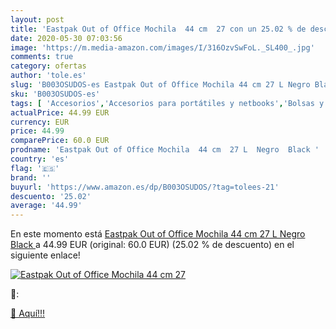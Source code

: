 ```yaml
---
layout: post
title: 'Eastpak Out of Office Mochila  44 cm  27 con un 25.02 % de descuento'
date: 2020-05-30 07:03:56
image: 'https://m.media-amazon.com/images/I/316OzvSwFoL._SL400_.jpg'
comments: true
category: ofertas
author: 'tole.es'
slug: 'B003OSUDOS-es Eastpak Out of Office Mochila 44 cm 27 L Negro Black'
sku: 'B003OSUDOS-es'
tags: [ 'Accesorios','Accesorios para portátiles y netbooks','Bolsas y fundas para portátiles y netbooks','Bolígrafos, lápices y útiles de escritura','Equipaje','Informática','Mochilas','Mochilas para portátiles y netbooks','Mochilas tipo casual','Oficina y papelería','Rotuladores permanentes','Rotuladores y subrayadores','mochila', ]
actualPrice: 44.99 EUR
currency: EUR
price: 44.99
comparePrice: 60.0 EUR
prodname: 'Eastpak Out of Office Mochila  44 cm  27 L  Negro  Black '
country: 'es'
flag: '🇪🇸'
brand: ''
buyurl: 'https://www.amazon.es/dp/B003OSUDOS/?tag=tolees-21'
descuento: '25.02'
average: '44.99'
---
```


En este momento está [Eastpak Out of Office Mochila  44 cm  27 L  Negro  Black ](https://www.amazon.es/dp/B003OSUDOS/?tag=tolees-21) a 44.99 EUR (original: 60.0 EUR) (25.02 %  de descuento) en el siguiente enlace!

[![Eastpak Out of Office Mochila  44 cm  27](https://m.media-amazon.com/images/I/316OzvSwFoL._SL400_.jpg)](https://www.amazon.es/dp/B003OSUDOS/?tag=tolees-21)

🔎:


[🛒 Aquí!!!](https://www.amazon.es/dp/B003OSUDOS/?tag=tolees-21)
